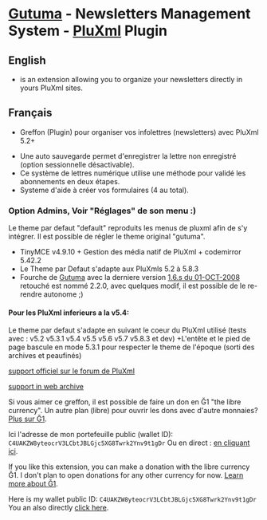 # [Gutuma](http://sudwebdesign.free.fr/index.php?article5) - Newsletters Management System - [PluXml](https://www.pluxml.org) Plugin

## English
- is an extension allowing you to organize your newsletters directly in yours PluXml sites.

## Français
- Greffon (Plugin) pour organiser vos infolettres (newsletters) avec PluXml 5.2+

* Une auto sauvegarde permet d'enregistrer la lettre non enregistré (option sessionnelle désactivable).
* Ce système de lettres numérique utilise une méthode pour validé les abonnements en deux étapes.
* Systeme d'aide à créer vos formulaires (4 au total).

### Option Admins, Voir "Réglages" de son menu :)
Le theme par defaut "default" reproduits les menus de pluxml afin de s'y intégrer.
Il est possible de régler le theme original "gutuma".

- TinyMCE v4.9.10 + Gestion des média natif de PluXml + codemirror 5.42.2
- Le Theme par Defaut s'adapte aux PluXmls 5.2 à 5.8.3
- Fourche de [Gutuma](https://web.archive.org/web/20141221193606/http://www.gutuma.com/) avec la derniere version [1.6.s du 01-OCT-2008](https://sourceforge.net/projects/gutuma/files/) retouché est nommé 2.2.0, avec quelques modif, il est possible de le re-rendre autonome ;)

#### Pour les PluXml inferieurs a la v5.4:
Le theme par defaut s'adapte en suivant le coeur du PluXml utilisé (tests avec : v5.2 v5.3.1 v5.4 v5.5 v5.6 v5.7 v5.8.3 et dev)
+L'entête et le pied de page bascule en mode 5.3.1 pour respecter le theme de l'époque (sorti des archives et peaufinés)

[support officiel sur le forum de PluXml](http://forum.pluxml.org/viewtopic.php?id=3358)

[support in web archive](https://web.archive.org/web/20150209041755/http://www.gutuma.com/support.php)

Si vous aimer ce greffon, il est possible de faire un don en Ğ1 "the libre currency". Un autre plan (libre) pour ouvrir les dons avec d'autre monnaies?
[Plus sur Ğ1](https://duniter.org/fr/introduction/).

Ici l'adresse de mon portefeuille public (wallet ID): `C4UAKZW8yteocrV3LCbtJBLGjc5XG8Twrk2Ynv9t1gDr`
Ou en direct : [en cliquant ici](https://g1.duniter.fr/#/app/wot/C4UAKZW8yteocrV3LCbtJBLGjc5XG8Twrk2Ynv9t1gDr/ThomasIngles).

If you like this extension, you can make a donation with the libre currency Ğ1. I don't plan to open donations for any other currency for now.
[Learn more about Ğ1](https://duniter.org/en/introduction/).

Here is my wallet public ID: `C4UAKZW8yteocrV3LCbtJBLGjc5XG8Twrk2Ynv9t1gDr`
You an also directly [click here](https://g1.duniter.fr/#/app/wot/C4UAKZW8yteocrV3LCbtJBLGjc5XG8Twrk2Ynv9t1gDr/ThomasIngles).
